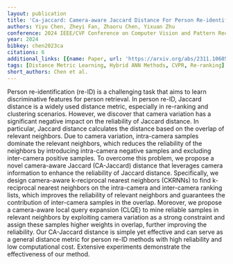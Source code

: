 ```yaml
---
layout: publication
title: 'Ca-jaccard: Camera-aware Jaccard Distance For Person Re-identification'
authors: Yiyu Chen, Zheyi Fan, Zhaoru Chen, Yixuan Zhu
conference: 2024 IEEE/CVF Conference on Computer Vision and Pattern Recognition (CVPR)
year: 2024
bibkey: chen2023ca
citations: 6
additional_links: [{name: Paper, url: 'https://arxiv.org/abs/2311.10605'}]
tags: [Distance Metric Learning, Hybrid ANN Methods, CVPR, Re-ranking]
short_authors: Chen et al.
---
```

Person re-identification (re-ID) is a challenging task that aims to learn
discriminative features for person retrieval. In person re-ID, Jaccard distance
is a widely used distance metric, especially in re-ranking and clustering
scenarios. However, we discover that camera variation has a significant
negative impact on the reliability of Jaccard distance. In particular, Jaccard
distance calculates the distance based on the overlap of relevant neighbors.
Due to camera variation, intra-camera samples dominate the relevant neighbors,
which reduces the reliability of the neighbors by introducing intra-camera
negative samples and excluding inter-camera positive samples. To overcome this
problem, we propose a novel camera-aware Jaccard (CA-Jaccard) distance that
leverages camera information to enhance the reliability of Jaccard distance.
Specifically, we design camera-aware k-reciprocal nearest neighbors (CKRNNs) to
find k-reciprocal nearest neighbors on the intra-camera and inter-camera
ranking lists, which improves the reliability of relevant neighbors and
guarantees the contribution of inter-camera samples in the overlap. Moreover,
we propose a camera-aware local query expansion (CLQE) to mine reliable samples
in relevant neighbors by exploiting camera variation as a strong constraint and
assign these samples higher weights in overlap, further improving the
reliability. Our CA-Jaccard distance is simple yet effective and can serve as a
general distance metric for person re-ID methods with high reliability and low
computational cost. Extensive experiments demonstrate the effectiveness of our
method.